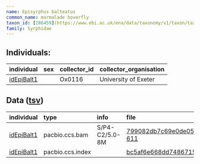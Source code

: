 ```yaml
---
name: Episyrphus balteatus
common_name: marmalade hoverfly
taxon_id: [286459](https://www.ebi.ac.uk/ena/data/taxonomy/v1/taxon/tax-id/286459)order: Diptera
family: Syrphidae
---
```


## Individuals:

| individual | sex | collector_id | collector_organisation |
| :--------- | :-: | :----------- | :--------------------- |
| [idEpiBalt1](idEpiBalt1.md) |  | Ox0116 | University of Exeter |

## Data ([tsv](Episyrphus_balteatus_data.tsv))

| individual | type | info | file |
| :--------- | :--- | :--- | :--- |
| [idEpiBalt1](idEpiBalt1.md) | pacbio.ccs.bam | S/P4-C2/5.0-8M | [799082db7c69e0de054121e92aae0396-611](https://darwin.cog.sanger.ac.uk/insects/Episyrphus_balteatus/idEpiBalt1/genomic_data/pacbio/m64089_191123_132353.bc1018_BAK8B_OA--bc1018_BAK8B_OA.ccs.bam) |
| [idEpiBalt1](idEpiBalt1.md) | pacbio.ccs.index |  | [bc5af6e668dd74867157fce2cc27b5b9](https://darwin.cog.sanger.ac.uk/insects/Episyrphus_balteatus/idEpiBalt1/genomic_data/pacbio/m64089_191123_132353.bc1018_BAK8B_OA--bc1018_BAK8B_OA.ccs.bam.pbi) |

